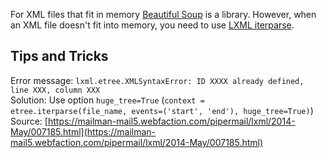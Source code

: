 For XML files that fit in memory [Beautiful Soup](http://www.crummy.com/software/BeautifulSoup/bs4/doc/) is a library. However, when an XML file doesn't fit into memory, you need to use [LXML iterparse](http://lxml.de/parsing.html).

## Tips and Tricks

Error message: `lxml.etree.XMLSyntaxError: ID XXXX already defined, line XXX, column XXX`  
Solution: Use option `huge_tree=True` (`context = etree.iterparse(file_name, events=('start', 'end'), huge_tree=True)`)  
Source: [https://mailman-mail5.webfaction.com/pipermail/lxml/2014-May/007185.html](https://mailman-mail5.webfaction.com/pipermail/lxml/2014-May/007185.html)